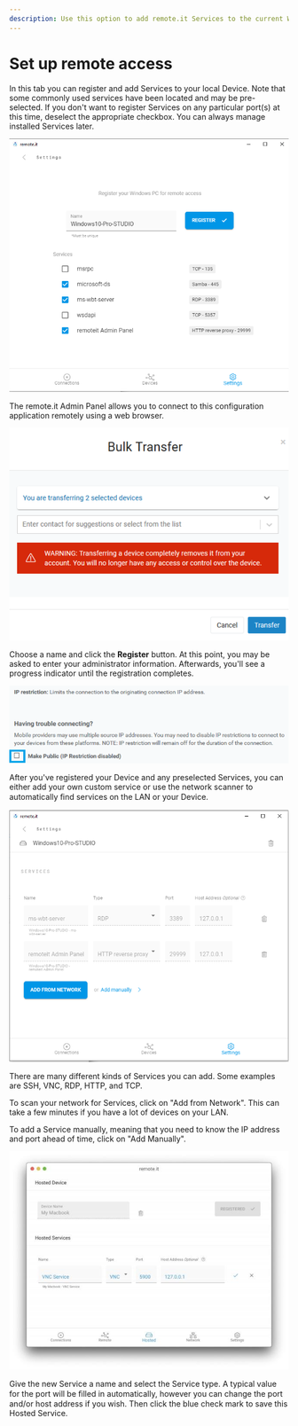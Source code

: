 ```yaml
---
description: Use this option to add remote.it Services to the current Windows or Mac PC.
---
```


# Set up remote access

In this tab you can register and add Services to your local Device. Note that some commonly used services have been located and may be pre-selected.  If you don't want to register Services on any particular port\(s\) at this time, deselect the appropriate checkbox.  You can always manage installed Services later.

![](../../../.gitbook/assets/image%20%28392%29.png)

The remote.it Admin Panel allows you to connect to this configuration application remotely using a web browser.  

![](../../../.gitbook/assets/image%20%2811%29.png)

Choose a name and click the **Register** button. At this point, you may be asked to enter your administrator information.  Afterwards, you'll see a progress indicator until the registration completes.

![](../../../.gitbook/assets/image%20%28140%29.png)

After you've registered your Device and any preselected Services, you can either add your own custom service or use the network scanner to automatically ﬁnd services on the LAN or your Device.

![](../../../.gitbook/assets/image%20%28359%29.png)

There are many different kinds of Services you can add. Some examples are SSH, VNC, RDP, HTTP, and TCP. 

To scan your network for Services, click on "Add from Network".  This can take a few minutes if you have a lot of devices on your LAN.

To add a Service manually, meaning that you need to know the IP address and port ahead of time, click on "Add Manually". 

![](../../../.gitbook/assets/35.jpeg)

Give the new Service a name and select the Service type. A typical value for the port will be ﬁlled in automatically, however you can change the port and/or host address if you wish. Then click the blue check mark to save this Hosted Service.



